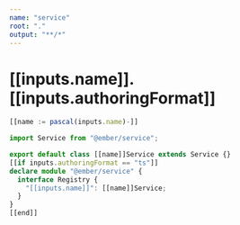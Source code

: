 ```yaml
---
name: "service"
root: "."
output: "**/*"
---
```


# [[inputs.name]].[[inputs.authoringFormat]]

```ts
[[name := pascal(inputs.name)-]]

import Service from "@ember/service";

export default class [[name]]Service extends Service {}
[[if inputs.authoringFormat == "ts"]]
declare module "@ember/service" {
  interface Registry {
    "[[inputs.name]]": [[name]]Service;
  }
}
[[end]]
```
